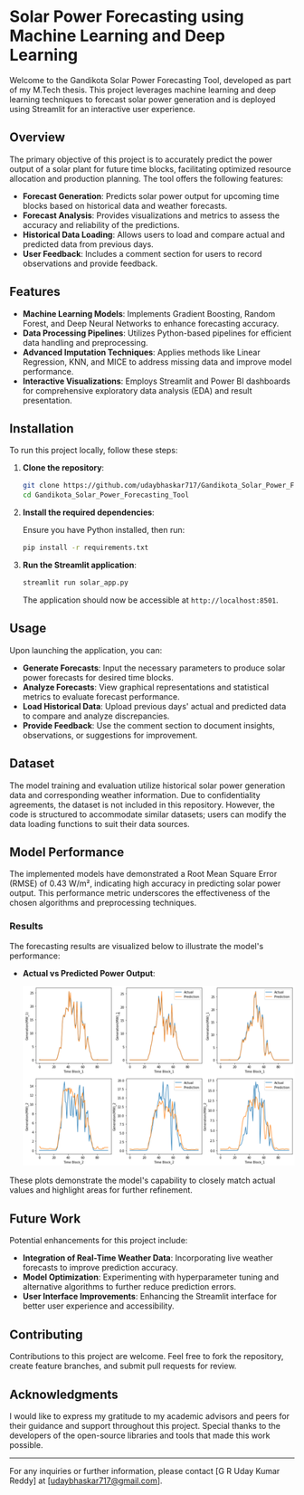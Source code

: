 # Solar Power Forecasting using Machine Learning and Deep Learning

Welcome to the Gandikota Solar Power Forecasting Tool, developed as part of my M.Tech thesis. This project leverages machine learning and deep learning techniques to forecast solar power generation and is deployed using Streamlit for an interactive user experience.

## Overview

The primary objective of this project is to accurately predict the power output of a solar plant for future time blocks, facilitating optimized resource allocation and production planning. The tool offers the following features:

- **Forecast Generation**: Predicts solar power output for upcoming time blocks based on historical data and weather forecasts.
- **Forecast Analysis**: Provides visualizations and metrics to assess the accuracy and reliability of the predictions.
- **Historical Data Loading**: Allows users to load and compare actual and predicted data from previous days.
- **User Feedback**: Includes a comment section for users to record observations and provide feedback.

## Features

- **Machine Learning Models**: Implements Gradient Boosting, Random Forest, and Deep Neural Networks to enhance forecasting accuracy.
- **Data Processing Pipelines**: Utilizes Python-based pipelines for efficient data handling and preprocessing.
- **Advanced Imputation Techniques**: Applies methods like Linear Regression, KNN, and MICE to address missing data and improve model performance.
- **Interactive Visualizations**: Employs Streamlit and Power BI dashboards for comprehensive exploratory data analysis (EDA) and result presentation.

## Installation

To run this project locally, follow these steps:

1. **Clone the repository**:

   ```bash
   git clone https://github.com/udaybhaskar717/Gandikota_Solar_Power_Forecasting_Tool.git
   cd Gandikota_Solar_Power_Forecasting_Tool
   ```

2. **Install the required dependencies**:

   Ensure you have Python installed, then run:

   ```bash
   pip install -r requirements.txt
   ```

3. **Run the Streamlit application**:

   ```bash
   streamlit run solar_app.py
   ```

   The application should now be accessible at `http://localhost:8501`.

## Usage

Upon launching the application, you can:

- **Generate Forecasts**: Input the necessary parameters to produce solar power forecasts for desired time blocks.
- **Analyze Forecasts**: View graphical representations and statistical metrics to evaluate forecast performance.
- **Load Historical Data**: Upload previous days' actual and predicted data to compare and analyze discrepancies.
- **Provide Feedback**: Use the comment section to document insights, observations, or suggestions for improvement.

## Dataset

The model training and evaluation utilize historical solar power generation data and corresponding weather information. Due to confidentiality agreements, the dataset is not included in this repository. However, the code is structured to accommodate similar datasets; users can modify the data loading functions to suit their data sources.

## Model Performance

The implemented models have demonstrated a Root Mean Square Error (RMSE) of 0.43 W/m², indicating high accuracy in predicting solar power output. This performance metric underscores the effectiveness of the chosen algorithms and preprocessing techniques.

### Results

The forecasting results are visualized below to illustrate the model's performance:

- **Actual vs Predicted Power Output**:

  ![Actual vs Predicted](actual_vs_predicted.png)

These plots demonstrate the model's capability to closely match actual values and highlight areas for further refinement.

## Future Work

Potential enhancements for this project include:

- **Integration of Real-Time Weather Data**: Incorporating live weather forecasts to improve prediction accuracy.
- **Model Optimization**: Experimenting with hyperparameter tuning and alternative algorithms to further reduce prediction errors.
- **User Interface Improvements**: Enhancing the Streamlit interface for better user experience and accessibility.

## Contributing

Contributions to this project are welcome. Feel free to fork the repository, create feature branches, and submit pull requests for review.


## Acknowledgments

I would like to express my gratitude to my academic advisors and peers for their guidance and support throughout this project. Special thanks to the developers of the open-source libraries and tools that made this work possible.

---

For any inquiries or further information, please contact [G R Uday Kumar Reddy] at [udaybhaskar717@gmail.com].
